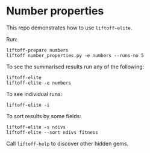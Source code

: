 # Number properties

This repo demonstrates how to use `liftoff-elite`.

Run:

    liftoff-prepare numbers
    liftoff number_properties.py -e numbers --runs-no 5

To see the summarised results run any of the following:

    liftoff-elite
    liftoff-elite -e numbers

To see individual runs:

    liftoff-elite -i

To sort results by some fields:

    liftoff-elite -s ndivs
    liftoff-elite --sort ndivs fitness

Call `liftoff-help` to discover other hidden gems.
